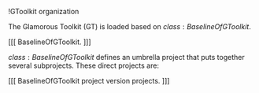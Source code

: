 !GToolkit organization

The Glamorous Toolkit (GT) is loaded based on ${class:BaselineOfGToolkit}$.

[[[
	BaselineOfGToolkit.
]]]

${class:BaselineOfGToolkit}$ defines an umbrella project that puts together several subprojects. These direct projects are:

[[[
	BaselineOfGToolkit project version projects.
]]]